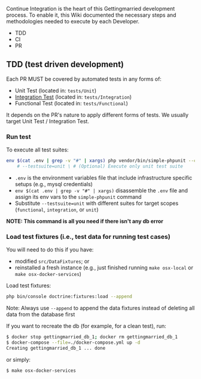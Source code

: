 Continue Integration is the heart of this Gettingmarried development process. To enable it, this Wiki documented the necessary steps and methodologies needed to execute by each Developer.

- TDD
- CI
- PR

## TDD (test driven development)

Each PR MUST be covered by automated tests in any forms of:
- Unit Test (located in: `tests/Unit`)
- [Integration Test](https://stackoverflow.com/a/3670767) (located in: `tests/Integration`)
- Functional Test (located in: `tests/Functional`)

It depends on the PR's nature to apply different forms of tests. We usually target Unit Test / Integration Test.

### Run test

To execute all test suites:

```bash
env $(cat .env | grep -v "#" | xargs) php vendor/bin/simple-phpunit --coverage-text \
    # --testsuite=unit \ # (Optional) Execute only unit test suite
```

- `.env` is the environment variables file that include infrastructure specific setups (e.g., mysql credentials)
- `env $(cat .env | grep -v "#" | xargs)` disassemble the `.env` file and assign its env vars to the `simple-phpunit` command
- Substitute `--testsuite=unit` with different suites for target scopes (`functional`, `integration`, or `unit`)

**NOTE: This command is all you need if there isn't any db error**

### Load test fixtures (i.e., test data for running test cases)

You will need to do this if you have:
- modified `src/DataFixtures`; or
- reinstalled a fresh instance (e.g., just finished running `make osx-local` or `make osx-docker-services`)

Load test fixtures:

```bash
php bin/console doctrine:fixtures:load --append
```

Note: Always use `--append` to append the data fixtures instead of deleting all data from the database first

If you want to recreate the db (for example, for a clean test), run:

```bash
$ docker stop gettingmarried_db_1; docker rm gettingmarried_db_1
$ docker-compose --file=./docker-compose.yml up -d
Creating gettingmarried_db_1 ... done
```

or simply:

```bash
$ make osx-docker-services
```
